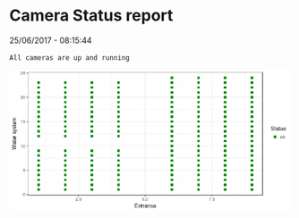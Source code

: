 Camera Status report
================
25/06/2017 - 08:15:44

    All cameras are up and running

![](camreport_files/figure-markdown_github/unnamed-chunk-2-1.png)
